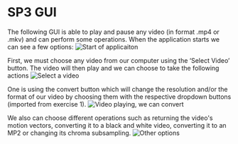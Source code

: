 # SP3 GUI

The following GUI is able to play and pause any video (in format .mp4 or .mkv) and can perform some operations.
When the application starts we can see a few options:
![Start of applicaiton](https://github.com/AndreaTortato/SCAV/assets/72515309/0d1013b3-a619-4bf0-ae88-3e60d4aff674)

First, we must choose any video from our computer using the ‘Select Video’ button.
The video will then play and we can choose to take the following actions
![Select a video](https://github.com/AndreaTortato/SCAV/assets/72515309/ee440349-1062-4bb8-a249-e1360dfebaab)

One is using the convert button which will change the resolution and/or the format of our video by choosing them with the respective dropdown buttons (imported from exercise 1).
![Video playing, we can convert](https://github.com/AndreaTortato/SCAV/assets/72515309/154dc1aa-fb1e-4e6f-b6a1-e389f0596881)

We also can choose different operations such as returning the video's motion vectors, converting it to a black and white video, converting it to an MP2 or changing its chroma subsampling.
![Other options](https://github.com/AndreaTortato/SCAV/assets/72515309/ec582b7f-3150-40d2-afe6-70f26a59985a)

